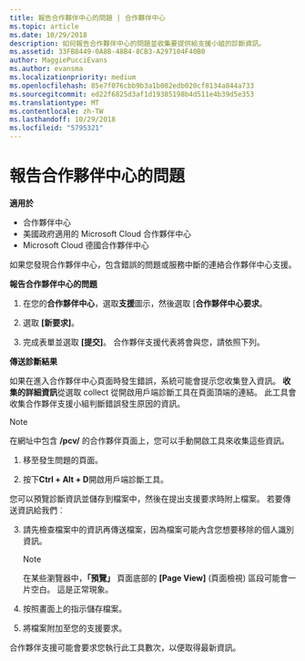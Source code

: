 ```yaml
---
title: 報告合作夥伴中心的問題 | 合作夥伴中心
ms.topic: article
ms.date: 10/29/2018
description: 如何報告合作夥伴中心的問題並收集要提供給支援小組的診斷資訊。
ms.assetid: 33FB8449-0A8B-48B4-8CB3-A297104F40B0
author: MaggiePucciEvans
ms.author: evansma
ms.localizationpriority: medium
ms.openlocfilehash: 85e7f076cbb9b3a1b082edb020cf8134a844a733
ms.sourcegitcommit: ed22f6825d3af1d19385198b4d511e4b39d5e353
ms.translationtype: MT
ms.contentlocale: zh-TW
ms.lasthandoff: 10/29/2018
ms.locfileid: "5795321"
---
```

# <a name="report-problems-with-partner-center"></a>報告合作夥伴中心的問題

**適用於**

-  合作夥伴中心
-  美國政府適用的 Microsoft Cloud 合作夥伴中心
-  Microsoft Cloud 德國合作夥伴中心

如果您發現合作夥伴中心，包含錯誤的問題或服務中斷的連絡合作夥伴中心支援。

**報告合作夥伴中心的問題**

1.  在您的**合作夥伴中心**，選取**支援**圖示，然後選取 [**合作夥伴中心要求**。

2.  選取 **\[新要求\]**。

3.  完成表單並選取 **\[提交\]**。 合作夥伴支援代表將會與您，請依照下列。

**傳送診斷結果**

如果在進入合作夥伴中心頁面時發生錯誤，系統可能會提示您收集登入資訊。 **收集的詳細資訊**從選取 collect 從開啟用戶端診斷工具在頁面頂端的連結。 此工具會收集合作夥伴支援小組判斷錯誤發生原因的資訊。 

>[!NOTE]
>在網址中包含 **/pcv/** 的合作夥伴頁面上，您可以手動開啟工具來收集這些資訊。

1.  移至發生問題的頁面。

2.  按下**Ctrl + Alt + D**開啟用戶端診斷工具。

您可以預覽診斷資訊並儲存到檔案中，然後在提出支援要求時附上檔案。 若要傳送資訊給我們︰

3.  請先檢查檔案中的資訊再傳送檔案，因為檔案可能內含您想要移除的個人識別資訊。 

    >[!NOTE]
    >在某些瀏覽器中，**「預覽」** 頁面底部的 **\[Page View\]** (頁面檢視) 區段可能會一片空白。 這是正常現象。

4.  按照畫面上的指示儲存檔案。

5.  將檔案附加至您的支援要求。

合作夥伴支援可能會要求您執行此工具數次，以便取得最新資訊。

